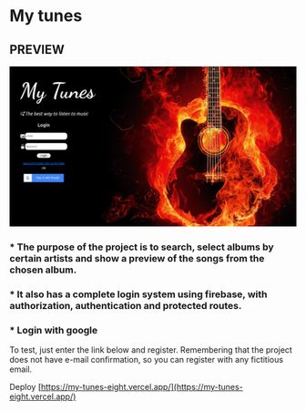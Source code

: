 # My tunes

## PREVIEW

![alt text](/src/images/login.png)

### * The purpose of the project is to search, select albums by certain artists and show a preview of the songs from the chosen album.
### * It also has a complete login system using firebase, with authorization, authentication and protected routes.
### * Login with google

To test, just enter the link below and register. Remembering that the project does not have e-mail confirmation, so you can register with any fictitious email.

Deploy [https://my-tunes-eight.vercel.app/](https://my-tunes-eight.vercel.app/)

